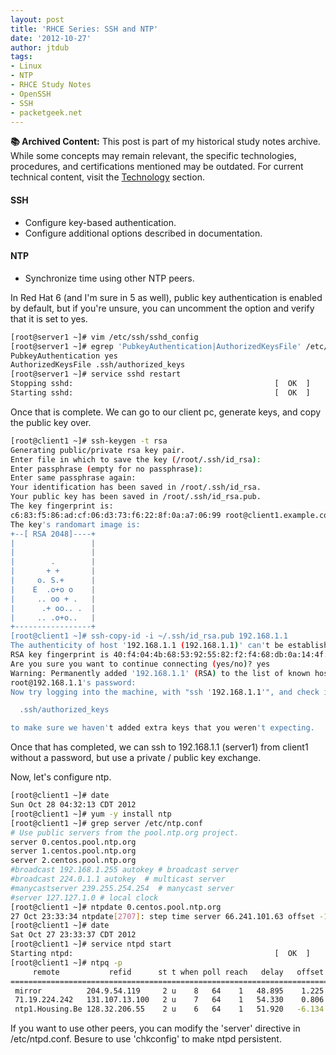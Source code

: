 ```yaml
---
layout: post
title: 'RHCE Series: SSH and NTP'
date: '2012-10-27'
author: jtdub
tags:
- Linux
- NTP
- RHCE Study Notes
- OpenSSH
- SSH
- packetgeek.net
---
```



<div class="alert alert-warning" role="alert">
  <strong>📚 Archived Content:</strong> This post is part of my historical study notes archive. While some concepts may remain relevant, the specific technologies, procedures, and certifications mentioned may be outdated. For current technical content, visit the <a href="/technology/" class="alert-link">Technology</a> section.
</div>

#### SSH
* Configure key-based authentication.
* Configure additional options described in documentation.

#### NTP
* Synchronize time using other NTP peers.

In Red Hat 6 (and I'm sure in 5 as well), public key authentication is enabled by default, but if you're unsure, you can uncomment the option and verify that it is set to yes.

```bash
[root@server1 ~]# vim /etc/ssh/sshd_config 
[root@server1 ~]# egrep 'PubkeyAuthentication|AuthorizedKeysFile' /etc/ssh/sshd_config 
PubkeyAuthentication yes
AuthorizedKeysFile .ssh/authorized_keys
[root@server1 ~]# service sshd restart
Stopping sshd:                                             [  OK  ]
Starting sshd:                                             [  OK  ]
```

Once that is complete. We can go to our client pc, generate keys, and copy the public key over.

```bash
[root@client1 ~]# ssh-keygen -t rsa
Generating public/private rsa key pair.
Enter file in which to save the key (/root/.ssh/id_rsa): 
Enter passphrase (empty for no passphrase): 
Enter same passphrase again: 
Your identification has been saved in /root/.ssh/id_rsa.
Your public key has been saved in /root/.ssh/id_rsa.pub.
The key fingerprint is:
c6:83:f5:86:ad:cf:06:d3:73:f6:22:8f:0a:a7:06:99 root@client1.example.com
The key's randomart image is:
+--[ RSA 2048]----+
|                 |
|                 |
|        .        |
|       + +       |
|     o. S.+      |
|    E  .o+o o    |
|     .. oo + .   |
|      .+ oo.. .  |
|     .. .o+o..   |
+-----------------+
[root@client1 ~]# ssh-copy-id -i ~/.ssh/id_rsa.pub 192.168.1.1
The authenticity of host '192.168.1.1 (192.168.1.1)' can't be established.
RSA key fingerprint is 40:f4:04:4b:68:53:92:55:82:f2:f4:68:db:0a:14:4f.
Are you sure you want to continue connecting (yes/no)? yes
Warning: Permanently added '192.168.1.1' (RSA) to the list of known hosts.
root@192.168.1.1's password: 
Now try logging into the machine, with "ssh '192.168.1.1'", and check in:

  .ssh/authorized_keys

to make sure we haven't added extra keys that you weren't expecting.
```

Once that has completed, we can ssh to 192.168.1.1 (server1) from client1 without a password, but use a private / public key exchange.

Now, let's configure ntp.

```bash
[root@client1 ~]# date
Sun Oct 28 04:32:13 CDT 2012
[root@client1 ~]# yum -y install ntp
[root@client1 ~]# grep server /etc/ntp.conf 
# Use public servers from the pool.ntp.org project.
server 0.centos.pool.ntp.org
server 1.centos.pool.ntp.org
server 2.centos.pool.ntp.org
#broadcast 192.168.1.255 autokey # broadcast server
#broadcast 224.0.1.1 autokey  # multicast server
#manycastserver 239.255.254.254  # manycast server
#server 127.127.1.0 # local clock
[root@client1 ~]# ntpdate 0.centos.pool.ntp.org
27 Oct 23:33:34 ntpdate[2707]: step time server 66.241.101.63 offset -17998.779036 sec
[root@client1 ~]# date
Sat Oct 27 23:33:37 CDT 2012
[root@client1 ~]# service ntpd start
Starting ntpd:                                             [  OK  ]
[root@client1 ~]# ntpq -p
     remote           refid      st t when poll reach   delay   offset  jitter
==============================================================================
 mirror          204.9.54.119     2 u    8   64    1   48.895    1.225   0.000
 71.19.224.242   131.107.13.100   2 u    7   64    1   54.330    0.806   0.000
 ntp1.Housing.Be 128.32.206.55    2 u    6   64    1   51.920   -6.134   0.000
```

If you want to use other peers, you can modify the 'server' directive in /etc/ntpd.conf. Besure to use 'chkconfig' to make ntpd persistent.
